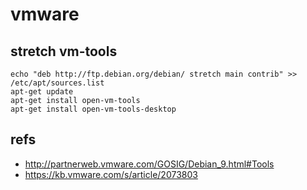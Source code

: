 # vmware

## stretch vm-tools

```
echo "deb http://ftp.debian.org/debian/ stretch main contrib" >> /etc/apt/sources.list
apt-get update
apt-get install open-vm-tools
apt-get install open-vm-tools-desktop
```

## refs

* http://partnerweb.vmware.com/GOSIG/Debian_9.html#Tools
* https://kb.vmware.com/s/article/2073803

